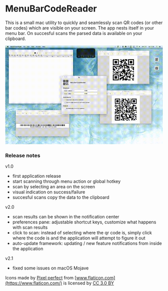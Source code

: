 # MenuBarCodeReader

This is a small mac utility to quickly and seamlessly scan QR codes (or other bar codes) which are visible on your screen. The app nests itself in your menu bar. On succesful scans the parsed data is available on your clipboard.


![Demo](demo.gif)


### Release notes

v1.0
- first application release
- start scanning through menu action or global hotkey
- scan by selecting an area on the screen
- visual indication on success/failure
- succesful scans copy the data to the clipboard

v2.0
- scan results can be shown in the notification center
- preferences pane: adjustable shortcut keys, customize what happens with scan results
- click to scan: instead of selecting where the qr code is, simply click where the code is and the application will attempt to figure it out
- auto-update framework: updating / new feature notifications from inside the application

v2.1
- fixed some issues on macOS Mojave



Icons made by [Pixel perfect](https://www.flaticon.com/authors/pixel-perfect) from [www.flaticon.com](https://www.flaticon.com/) is licensed by [CC 3.0 BY](http://creativecommons.org/licenses/by/3.0/)